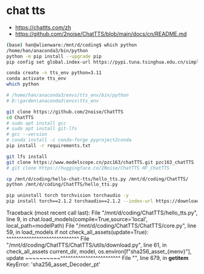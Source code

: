 # chat tts

- <https://chattts.com/zh>
- https://github.com/2noise/ChatTTS/blob/main/docs/cn/README.md

```sh
(base) han@alienware:/mnt/d/coding$ which python
/home/han/anaconda3/bin/python
python -m pip install --upgrade pip
pip config set global.index-url https://pypi.tuna.tsinghua.edu.cn/simple
```

```sh
conda create -n tts_env python=3.11
conda activate tts_env
which python

# /home/han/anaconda3/envs/tts_env/bin/python
# D:\garden\anaconda3\envs\tts_env
```

```sh
git clone https://github.com/2noise/ChatTTS
cd ChatTTS
# sudo apt install gcc
# sudo apt install git-lfs
# gcc --version
# conda install -c conda-forge pyproject2conda
pip install -r requirements.txt
```

```sh
git lfs install
git clone https://www.modelscope.cn/pzc163/chatTTS.git pzc163_chatTTS
# git clone https://huggingface.co/2Noise/ChatTTS HF_ChatTTS
```

```sh
cp /mnt/d/coding/hello-chat-tts/hello_tts.py /mnt/d/coding/ChatTTS/
python /mnt/d/coding/ChatTTS/hello_tts.py
```

```sh
pip uninstall torch torchvision torchaudio -y
pip install torch==2.1.2 torchaudio==2.1.2 --index-url https://download.pytorch.org/whl/cu121 --proxy http://localhost:57885
```

Traceback (most recent call last):
  File "/mnt/d/coding/ChatTTS/hello_tts.py", line 9, in <module>
    chat.load_models(compile=True,source='local', local_path=modelPath)
  File "/mnt/d/coding/ChatTTS/ChatTTS/core.py", line 59, in load_models
    if not check_all_assets(update=True):
           ^^^^^^^^^^^^^^^^^^^^^^^^^^^^^
  File "/mnt/d/coding/ChatTTS/ChatTTS/utils/download.py", line 61, in check_all_assets
    current_dir, model, os.environ[f"sha256_asset_{menv}"], update
                        ~~~~~~~~~~^^^^^^^^^^^^^^^^^^^^^^^^
  File "<frozen os>", line 679, in __getitem__
KeyError: 'sha256_asset_Decoder_pt'
